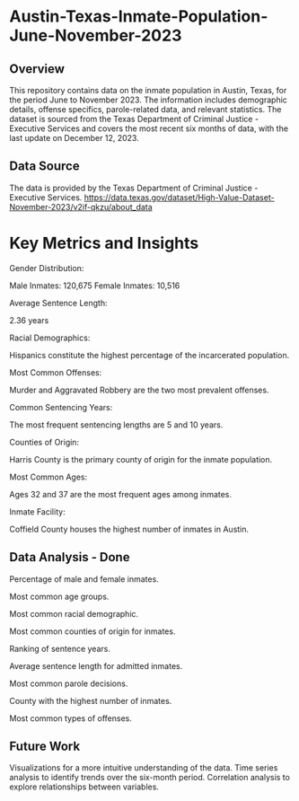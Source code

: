 # Austin-Texas-Inmate-Population-June-November-2023

## Overview

This repository contains data on the inmate population in Austin, Texas, for the period June to November 2023. The information includes demographic details, offense specifics, parole-related data, and relevant statistics. The dataset is sourced from the Texas Department of Criminal Justice - Executive Services and covers the most recent six months of data, with the last update on December 12, 2023.

## Data Source

The data is provided by the Texas Department of Criminal Justice - Executive Services. https://data.texas.gov/dataset/High-Value-Dataset-November-2023/v2if-qkzu/about_data

# Key Metrics and Insights

Gender Distribution:

Male Inmates: 120,675
Female Inmates: 10,516

Average Sentence Length:

2.36 years

Racial Demographics:

Hispanics constitute the highest percentage of the incarcerated population.

Most Common Offenses:

Murder and Aggravated Robbery are the two most prevalent offenses.

Common Sentencing Years:

The most frequent sentencing lengths are 5 and 10 years.

Counties of Origin:

Harris County is the primary county of origin for the inmate population.

Most Common Ages:

Ages 32 and 37 are the most frequent ages among inmates.

Inmate Facility:

Coffield County houses the highest number of inmates in Austin.

## Data Analysis - Done

Percentage of male and female inmates.

Most common age groups.

Most common racial demographic.

Most common counties of origin for inmates.

Ranking of sentence years.

Average sentence length for admitted inmates.

Most common parole decisions.

County with the highest number of inmates.

Most common types of offenses.

## Future Work

Visualizations for a more intuitive understanding of the data.
Time series analysis to identify trends over the six-month period.
Correlation analysis to explore relationships between variables.
